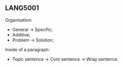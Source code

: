## LANG5001

Organisation: 
- General -> Specific;
- Additive;
- Problem -> Solution;

Inside of a paragraph:

- Topic sentence -> Core sentence -> Wrap sentence.
